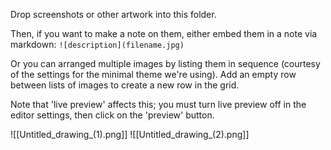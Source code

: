Drop screenshots or other artwork into this folder. 

Then, if you want to make a note on them, either embed them in a note via markdown:
`![description](filename.jpg)` 

Or you can arranged multiple images by listing them in sequence (courtesy of the settings for the minimal theme we're using). Add an empty row between lists of images to create a new row in the grid.

Note that 'live preview' affects this; you must turn live preview off in the editor settings, then click on the 'preview' button.

![[Untitled_drawing_(1).png]]
![[Untitled_drawing_(2).png]]